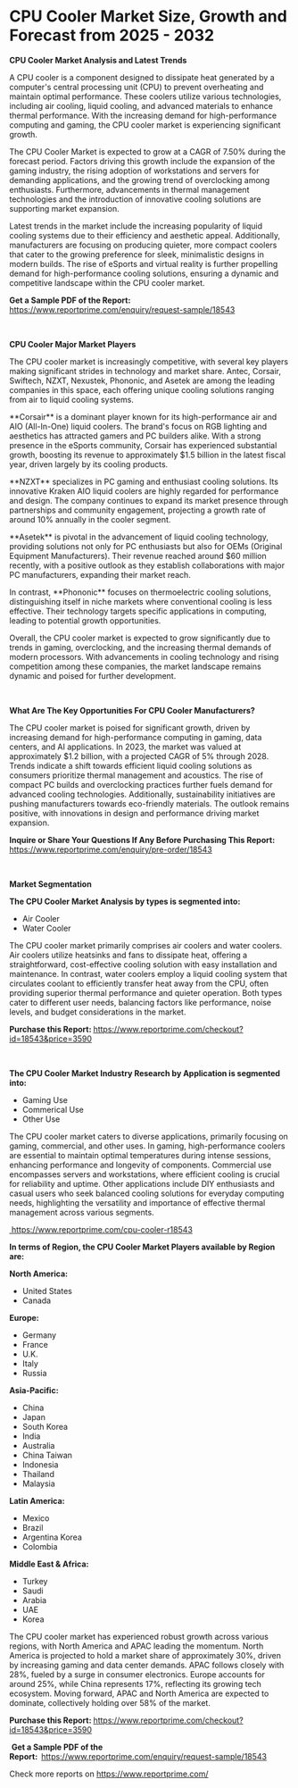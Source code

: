 <p><h1>CPU Cooler Market Size, Growth and Forecast from 2025 - 2032</h1></p><p><strong>CPU Cooler Market Analysis and Latest Trends</strong></p>
<p><p>A CPU cooler is a component designed to dissipate heat generated by a computer's central processing unit (CPU) to prevent overheating and maintain optimal performance. These coolers utilize various technologies, including air cooling, liquid cooling, and advanced materials to enhance thermal performance. With the increasing demand for high-performance computing and gaming, the CPU cooler market is experiencing significant growth.</p><p>The CPU Cooler Market is expected to grow at a CAGR of 7.50% during the forecast period. Factors driving this growth include the expansion of the gaming industry, the rising adoption of workstations and servers for demanding applications, and the growing trend of overclocking among enthusiasts. Furthermore, advancements in thermal management technologies and the introduction of innovative cooling solutions are supporting market expansion.</p><p>Latest trends in the market include the increasing popularity of liquid cooling systems due to their efficiency and aesthetic appeal. Additionally, manufacturers are focusing on producing quieter, more compact coolers that cater to the growing preference for sleek, minimalistic designs in modern builds. The rise of eSports and virtual reality is further propelling demand for high-performance cooling solutions, ensuring a dynamic and competitive landscape within the CPU cooler market.</p></p>
<p><strong>Get a Sample PDF of the Report:&nbsp;</strong> <a href="https://www.reportprime.com/enquiry/request-sample/18543?utm_campaign=2449&utm_medium=2&utm_source=Github&utm_content=ia&utm_term=19032025&utm_id=cpu-cooler">https://www.reportprime.com/enquiry/request-sample/18543</a></p>
<p>&nbsp;</p>
<p><strong>CPU Cooler Major Market Players</strong></p>
<p><p>The CPU cooler market is increasingly competitive, with several key players making significant strides in technology and market share. Antec, Corsair, Swiftech, NZXT, Nexustek, Phononic, and Asetek are among the leading companies in this space, each offering unique cooling solutions ranging from air to liquid cooling systems.</p><p>**Corsair** is a dominant player known for its high-performance air and AIO (All-In-One) liquid coolers. The brand's focus on RGB lighting and aesthetics has attracted gamers and PC builders alike. With a strong presence in the eSports community, Corsair has experienced substantial growth, boosting its revenue to approximately $1.5 billion in the latest fiscal year, driven largely by its cooling products.</p><p>**NZXT** specializes in PC gaming and enthusiast cooling solutions. Its innovative Kraken AIO liquid coolers are highly regarded for performance and design. The company continues to expand its market presence through partnerships and community engagement, projecting a growth rate of around 10% annually in the cooler segment.</p><p>**Asetek** is pivotal in the advancement of liquid cooling technology, providing solutions not only for PC enthusiasts but also for OEMs (Original Equipment Manufacturers). Their revenue reached around $60 million recently, with a positive outlook as they establish collaborations with major PC manufacturers, expanding their market reach.</p><p>In contrast, **Phononic** focuses on thermoelectric cooling solutions, distinguishing itself in niche markets where conventional cooling is less effective. Their technology targets specific applications in computing, leading to potential growth opportunities.</p><p>Overall, the CPU cooler market is expected to grow significantly due to trends in gaming, overclocking, and the increasing thermal demands of modern processors. With advancements in cooling technology and rising competition among these companies, the market landscape remains dynamic and poised for further development.</p></p>
<p>&nbsp;</p>
<p><strong>What Are The Key Opportunities For CPU Cooler Manufacturers?</strong></p>
<p><p>The CPU cooler market is poised for significant growth, driven by increasing demand for high-performance computing in gaming, data centers, and AI applications. In 2023, the market was valued at approximately $1.2 billion, with a projected CAGR of 5% through 2028. Trends indicate a shift towards efficient liquid cooling solutions as consumers prioritize thermal management and acoustics. The rise of compact PC builds and overclocking practices further fuels demand for advanced cooling technologies. Additionally, sustainability initiatives are pushing manufacturers towards eco-friendly materials. The outlook remains positive, with innovations in design and performance driving market expansion.</p></p>
<p><strong>Inquire or Share Your Questions If Any Before Purchasing This Report:</strong> <a href="https://www.reportprime.com/enquiry/pre-order/18543?utm_campaign=2449&utm_medium=2&utm_source=Github&utm_content=ia&utm_term=19032025&utm_id=cpu-cooler">https://www.reportprime.com/enquiry/pre-order/18543</a></p>
<p>&nbsp;</p>
<p><strong>Market Segmentation</strong></p>
<p><strong>The CPU Cooler Market Analysis by types is segmented into:</strong></p>
<p><ul><li>Air Cooler</li><li>Water Cooler</li></ul></p>
<p><p>The CPU cooler market primarily comprises air coolers and water coolers. Air coolers utilize heatsinks and fans to dissipate heat, offering a straightforward, cost-effective cooling solution with easy installation and maintenance. In contrast, water coolers employ a liquid cooling system that circulates coolant to efficiently transfer heat away from the CPU, often providing superior thermal performance and quieter operation. Both types cater to different user needs, balancing factors like performance, noise levels, and budget considerations in the market.</p></p>
<p><strong>Purchase this Report:&nbsp;</strong><a href="https://www.reportprime.com/checkout?id=18543&price=3590&utm_campaign=2449&utm_medium=2&utm_source=Github&utm_content=ia&utm_term=19032025&utm_id=cpu-cooler">https://www.reportprime.com/checkout?id=18543&price=3590</a></p>
<p>&nbsp;</p>
<p><strong>The CPU Cooler Market Industry Research by Application is segmented into:</strong></p>
<p><ul><li>Gaming Use</li><li>Commerical Use</li><li>Other Use</li></ul></p>
<p><p>The CPU cooler market caters to diverse applications, primarily focusing on gaming, commercial, and other uses. In gaming, high-performance coolers are essential to maintain optimal temperatures during intense sessions, enhancing performance and longevity of components. Commercial use encompasses servers and workstations, where efficient cooling is crucial for reliability and uptime. Other applications include DIY enthusiasts and casual users who seek balanced cooling solutions for everyday computing needs, highlighting the versatility and importance of effective thermal management across various segments.</p></p>
<p><a href="https://www.reportprime.com/cpu-cooler-r18543?utm_campaign=2449&utm_medium=2&utm_source=Github&utm_content=ia&utm_term=19032025&utm_id=cpu-cooler">&nbsp;https://www.reportprime.com/cpu-cooler-r18543</a></p>
<p><strong>In terms of Region, the CPU Cooler Market Players available by Region are:</strong></p>
<p>
    <p> <strong> North America: </strong>
        <ul>
            <li>United States</li>
            <li>Canada</li>
        </ul>
        </p> 
    <p> <strong> Europe: </strong>
        <ul>
            <li>Germany</li>
            <li>France</li>
            <li>U.K.</li>
            <li>Italy</li>
            <li>Russia</li>
        </ul>
        </p> 
    <p> <strong> Asia-Pacific: </strong>
        <ul>
            <li>China</li>
            <li>Japan</li>
            <li>South Korea</li>
            <li>India</li>
            <li>Australia</li>
            <li>China Taiwan</li>
            <li>Indonesia</li>
            <li>Thailand</li>
            <li>Malaysia</li>
        </ul>
        </p> 
    <p> <strong> Latin America: </strong>
        <ul>
            <li>Mexico</li>
            <li>Brazil</li>
            <li>Argentina Korea</li>
            <li>Colombia</li>
        </ul>
        </p> 
    <p> <strong> Middle East & Africa: </strong>
        <ul>
            <li>Turkey</li>
            <li>Saudi</li>
            <li>Arabia</li>
            <li>UAE</li>
            <li>Korea</li>
        </ul>
    </p>
    </p>
<p><p>The CPU cooler market has experienced robust growth across various regions, with North America and APAC leading the momentum. North America is projected to hold a market share of approximately 30%, driven by increasing gaming and data center demands. APAC follows closely with 28%, fueled by a surge in consumer electronics. Europe accounts for around 25%, while China represents 17%, reflecting its growing tech ecosystem. Moving forward, APAC and North America are expected to dominate, collectively holding over 58% of the market.</p></p>
<p><strong>Purchase this Report: </strong><a href="https://www.reportprime.com/checkout?id=18543&price=3590&utm_campaign=2449&utm_medium=2&utm_source=Github&utm_content=ia&utm_term=19032025&utm_id=cpu-cooler">https://www.reportprime.com/checkout?id=18543&price=3590</a></p>
<p>&nbsp;<strong>Get a Sample PDF of the Report:&nbsp;&nbsp;</strong><a href="https://www.reportprime.com/enquiry/request-sample/18543?utm_campaign=2449&utm_medium=2&utm_source=Github&utm_content=ia&utm_term=19032025&utm_id=cpu-cooler">https://www.reportprime.com/enquiry/request-sample/18543</a></p>
<p><strong></strong></p>
<p>Check more reports on <a href="https://www.reportprime.com/?utm_campaign=2449&utm_medium=2&utm_source=Github&utm_content=ia&utm_term=19032025&utm_id=cpu-cooler">https://www.reportprime.com/</a></p>